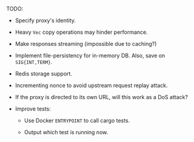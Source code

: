 TODO:

- Specify proxy's identity.

- Heavy `Vec` copy operations may hinder performance.

- Make responses streaming (impossible due to caching?)

- Implement file-persistency for in-memory DB. Also, save on `SIG{INT,TERM}`.

- Redis storage support.

- Incrementing nonce to avoid upstream request replay attack.

- If the proxy is directed to its own URL, will this work as a DoS attack?

- Improve tests:

    - Use Docker `ENTRYPOINT` to call cargo tests.
    
    - Output which test is running now.
